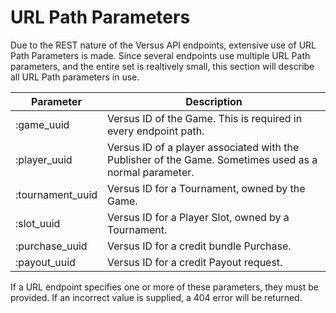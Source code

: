 # URL Path Parameters

Due to the REST nature of the Versus API endpoints, extensive use of URL Path Parameters is made. Since several endpoints use multiple URL Path parameters, and the entire set is realtively small, this section will describe all URL Path parameters in use.

Parameter | Description
--------- | -----------
:game_uuid | Versus ID of the Game. This is required in every endpoint path.
:player_uuid | Versus ID of a player associated with the Publisher of the Game. Sometimes used as a normal parameter.
:tournament_uuid | Versus ID for a Tournament, owned by the Game.
:slot_uuid | Versus ID for a Player Slot, owned by a Tournament.
:purchase_uuid | Versus ID for a credit bundle Purchase.
:payout_uuid | Versus ID for a credit Payout request.

<aside class="warning">If a URL endpoint specifies one or more of these parameters, they must be provided. If an incorrect value is supplied, a 404 error will be returned.</aside>